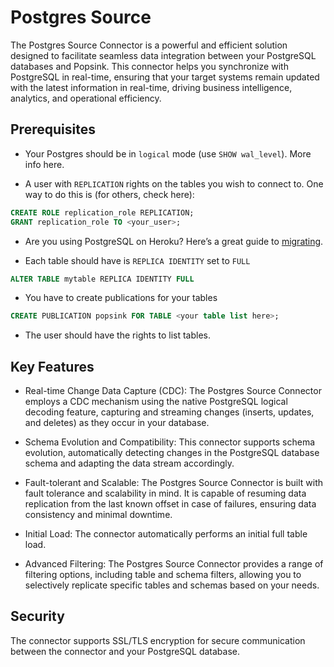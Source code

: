 # Postgres Source

The Postgres Source Connector is a powerful and efficient solution designed to facilitate seamless data integration between your PostgreSQL databases and Popsink. This connector helps you synchronize with PostgreSQL in real-time, ensuring that your target systems remain updated with the latest information in real-time, driving business intelligence, analytics, and operational efficiency.

## Prerequisites

- Your Postgres should be in `logical` mode (use `SHOW wal_level`). More info here.

- A user with `REPLICATION` rights on the tables you wish to connect to. One way to do this is (for others, check here):

```sql
CREATE ROLE replication_role REPLICATION;
GRANT replication_role TO <your_user>;
```

- Are you using PostgreSQL on Heroku? Here’s a great guide to [migrating](https://towardsdatascience.com/migrating-from-heroku-postgres-to-amazon-rds-2e738e7730e5).

- Each table should have is `REPLICA IDENTITY` set to `FULL`

```sql
ALTER TABLE mytable REPLICA IDENTITY FULL
```

- You have to create publications for your tables

```sql
CREATE PUBLICATION popsink FOR TABLE <your table list here>;
```

- The user should have the rights to list tables.

## Key Features

- Real-time Change Data Capture (CDC): The Postgres Source Connector employs a CDC mechanism using the native PostgreSQL logical decoding feature, capturing and streaming changes (inserts, updates, and deletes) as they occur in your database.

- Schema Evolution and Compatibility: This connector supports schema evolution, automatically detecting changes in the PostgreSQL database schema and adapting the data stream accordingly.

- Fault-tolerant and Scalable: The Postgres Source Connector is built with fault tolerance and scalability in mind. It is capable of resuming data replication from the last known offset in case of failures, ensuring data consistency and minimal downtime.

- Initial Load: The connector automatically performs an initial full table load.

- Advanced Filtering: The Postgres Source Connector provides a range of filtering options, including table and schema filters, allowing you to selectively replicate specific tables and schemas based on your needs.

## Security

The connector supports SSL/TLS encryption for secure communication between the connector and your PostgreSQL database.
